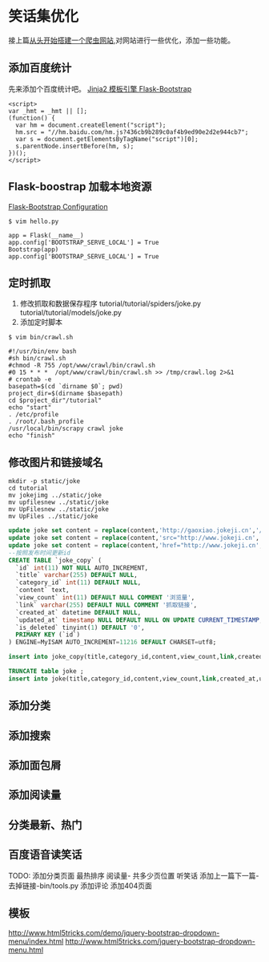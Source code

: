 # 笑话集优化
接上篇[从头开始搭建一个爬虫网站](http://www.liangcuntu.com/python_scrapy_flask_web),对网站进行一些优化，添加一些功能。

## 添加百度统计
先来添加个百度统计吧。
[Jinja2 模板引擎 ](http://jinja.pocoo.org/docs/dev/templates/)
[Flask-Bootstrap](http://pythonhosted.org/Flask-Bootstrap/basic-usage.html#examples)

```
<script>
var _hmt = _hmt || [];
(function() {
  var hm = document.createElement("script");
  hm.src = "//hm.baidu.com/hm.js?436cb9b289c0af4b9ed90e2d2e944cb7";
  var s = document.getElementsByTagName("script")[0];
  s.parentNode.insertBefore(hm, s);
})();
</script>

```
## Flask-boostrap 加载本地资源

[Flask-Bootstrap Configuration](https://pythonhosted.org/Flask-Bootstrap/configuration.html)
```
$ vim hello.py

app = Flask(__name__)
app.config['BOOTSTRAP_SERVE_LOCAL'] = True
Bootstrap(app)
app.config['BOOTSTRAP_SERVE_LOCAL'] = True

```

## 定时抓取
1. 修改抓取和数据保存程序
tutorial/tutorial/spiders/joke.py
tutorial/tutorial/models/joke.py
2. 添加定时脚本
```
$ vim bin/crawl.sh

#!/usr/bin/env bash
#sh bin/crawl.sh
#chmod -R 755 /opt/www/crawl/bin/crawl.sh
#0 15 * * *  /opt/www/crawl/bin/crawl.sh >> /tmp/crawl.log 2>&1
# crontab -e
basepath=$(cd `dirname $0`; pwd)
project_dir=$(dirname $basepath)
cd $project_dir"/tutorial"
echo "start"
. /etc/profile
. /root/.bash_profile
/usr/local/bin/scrapy crawl joke
echo "finish"
```
## 修改图片和链接域名
```shell 
mkdir -p static/joke
cd tutorial
mv jokejimg ../static/joke
mv upfilesnew ../static/joke
mv UpFilesnew ../static/joke
mv UpFiles ../static/joke
```
```sql
update joke set content = replace(content,'http://gaoxiao.jokeji.cn','/static/joke') ;
update joke set content = replace(content,'src="http://www.jokeji.cn','src="/static/joke') ;
update joke set content = replace(content,'href="http://www.jokeji.cn','href="http://joke.liangcuntu.com') ;
--按照发布时间更新id
CREATE TABLE `joke_copy` (
  `id` int(11) NOT NULL AUTO_INCREMENT,
  `title` varchar(255) DEFAULT NULL,
  `category_id` int(11) DEFAULT NULL,
  `content` text,
  `view_count` int(11) DEFAULT NULL COMMENT '浏览量',
  `link` varchar(255) DEFAULT NULL COMMENT '抓取链接',
  `created_at` datetime DEFAULT NULL,
  `updated_at` timestamp NULL DEFAULT NULL ON UPDATE CURRENT_TIMESTAMP,
  `is_deleted` tinyint(1) DEFAULT '0',
  PRIMARY KEY (`id`)
) ENGINE=MyISAM AUTO_INCREMENT=11216 DEFAULT CHARSET=utf8;

insert into joke_copy(title,category_id,content,view_count,link,created_at,updated_at,is_deleted) select title,category_id,content,view_count,link,created_at,updated_at,is_deleted from joke order by created_at asc ;

TRUNCATE table joke ;
insert into joke(title,category_id,content,view_count,link,created_at,updated_at,is_deleted) select title,category_id,content,view_count,link,created_at,updated_at,is_deleted from joke_copy order by created_at asc ;

```

## 添加分类
## 添加搜索
## 添加面包屑
## 添加阅读量
## 分类最新、热门
## 百度语音读笑话


TODO:
添加分类页面
最热排序 阅读量-
共多少页位置
听笑话
添加上一篇下一篇-
去掉链接-bin/tools.py
添加评论
添加404页面


## 模板
http://www.html5tricks.com/demo/jquery-bootstrap-dropdown-menu/index.html
http://www.html5tricks.com/jquery-bootstrap-dropdown-menu.html